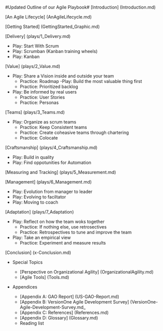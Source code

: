 #Updated Outline of our Agile Playbook#
[Introduction] (Introduction.md)

[An Agile Lifecycle] (AnAgileLifecycle.md)

[Getting Started] (GettingStarted_Graphic.md)

[Delivery] (plays/1_Delivery.md)

- Play: Start With Scrum
- Play: Scrumban (Kanban training wheels)
- Play: Kanban

[Value] (plays/2_Value.md)

- Play: Share a Vision inside and outside your team
  - Practice: Roadmap
-Play: Build the most valuable thing first
  - Practice: Prioritized backlog
- Play: Be informed by real users
  - Practice: User Stories
  - Practice: Personas

[Teams] (plays/3_Teams.md)

- Play: Organize as scrum teams
  - Practice: Keep Consistent teams
  - Practice: Create coheasive teams through chartering
  - Practice: Colocate
  
[Craftsmanship] (plays/4_Craftsmanship.md)

- Play: Build in quality
- Play: Find oppotunities for Automation

[Measuring and Tracking] (plays/5_Measurement.md)

[Management] (plays/6_Management.md)
- Play: Evolution from manager to leader
- Play: Evolving to faciltator
- Play: Moving to coach

[Adaptation] (plays/7_Adaptation)

- Play: Reflect on how the team woks together
    - Practice: If nothing else, use retrosectives
    - Practice: Retrospectives to tune and improve the team
- Play: Take an empirical view
    - Practice: Experiment and measure results

[Conclusion] (x-Conclusion.md)

- Special Topics
  - [Perspective on Organizational Agility] (OrganizationalAgility.md)
  - [Agile Tools] (Tools.md)

- Appendices
  - [Appendix A: GAO Report] (US-GAO-Report.md)
  - [Appendix B: VersionOne Agile Development Survey] (VersionOne-Agile-Development-Survey.md_
  - [Appendix C: References] (References.md)
  - [Appendix D: Glossary] (Glossary.md)
  - Reading list
